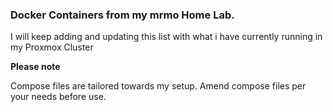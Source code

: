 ### Docker Containers from my mrmo Home Lab.

I will keep adding and updating this list with what i have currently running in my Proxmox Cluster

**Please note**

Compose files are tailored towards my setup.
Amend compose files per your needs before use. 
